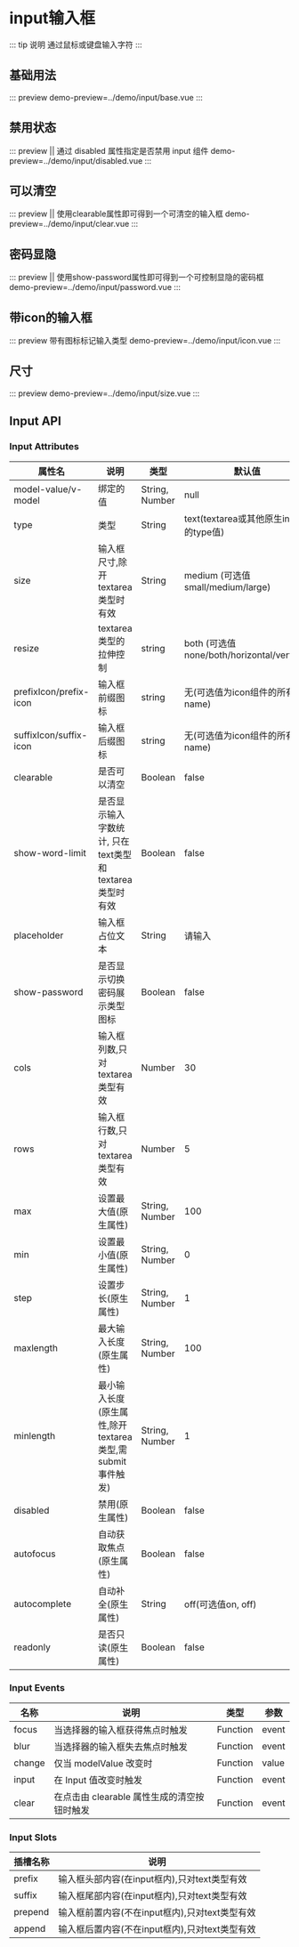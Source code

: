
# **input输入框**
::: tip 说明
通过鼠标或键盘输入字符
:::

## **基础用法**
::: preview
demo-preview=../demo/input/base.vue
:::

## **禁用状态**
::: preview  || 通过 disabled 属性指定是否禁用 input 组件
demo-preview=../demo/input/disabled.vue
:::

## **可以清空**
::: preview  || 使用clearable属性即可得到一个可清空的输入框
demo-preview=../demo/input/clear.vue
:::

## **密码显隐**
::: preview  || 使用show-password属性即可得到一个可控制显隐的密码框
demo-preview=../demo/input/password.vue
:::

## **带icon的输入框**
::: preview  带有图标标记输入类型
demo-preview=../demo/input/icon.vue
:::

## **尺寸**
::: preview
demo-preview=../demo/input/size.vue
:::

## **Input API**
### **Input Attributes**
<style>
@import url("../css/style.scss");
</style>

| 属性名                    | 说明                                    | 类型             | 默认值                                     |
|------------------------|---------------------------------------|----------------|-----------------------------------------|
| model-value/v-model    | 绑定的值                                  | String, Number | null                                    |
| type                   | 类型                                    | String         | text(textarea或其他原生input的type值)          |
| size                   | 输入框尺寸,除开textarea类型时有效                 | String         | medium (可选值small/medium/large)          |
| resize                 | textarea类型的拉伸控制                       | string         | both (可选值none/both/horizontal/vertical) |
| prefixIcon/prefix-icon | 输入框前缀图标                               | string         | 无(可选值为icon组件的所有name)                    |
| suffixIcon/suffix-icon | 输入框后缀图标                               | string         | 无(可选值为icon组件的所有name)                    |
| clearable              | 是否可以清空                                | Boolean        | false                                   |
| show-word-limit        | 是否显示输入字数统计, 只在text类型和textarea类型时有效    | Boolean        | false                                   |
| placeholder            | 输入框占位文本                               | String         | 请输入                                     |
| show-password          | 是否显示切换密码展示类型图标                        | Boolean        | false                                   |
| cols                   | 输入框列数,只对textarea类型有效                  | Number         | 30                                      |
| rows                   | 输入框行数,只对textarea类型有效                  | Number         | 5                                       |
| max                    | 设置最大值(原生属性)                           | String, Number | 100                                     |
| min                    | 设置最小值(原生属性)                           | String, Number | 0                                       |
| step                   | 设置步长(原生属性)                            | String, Number | 1                                       |
| maxlength              | 最大输入长度(原生属性)                          | String, Number | 100                                     |
| minlength              | 最小输入长度(原生属性,除开textarea类型,需submit事件触发) | String, Number | 1                                       |
| disabled               | 禁用(原生属性)                              | Boolean        | false                                   |
| autofocus              | 自动获取焦点(原生属性)                          | Boolean        | false                                   |
| autocomplete           | 自动补全(原生属性)                            | String         | off(可选值on, off)                         |
| readonly               | 是否只读(原生属性)                            | Boolean        | false                                   |

### **Input Events**
| 名称     | 说明                          | 类型       | 参数    |
|--------|-----------------------------|----------|-------|
| focus  | 当选择器的输入框获得焦点时触发             | Function | event |
| blur   | 当选择器的输入框失去焦点时触发             | Function | event |
| change | 仅当 modelValue 改变时           | Function | value |
| input  | 在 Input 值改变时触发              | Function | event |
| clear  | 在点击由 clearable 属性生成的清空按钮时触发 | Function | event |

### **Input Slots**
| 插槽名称    | 说明                             |
|---------|--------------------------------|
| prefix  | 	输入框头部内容(在input框内),只对text类型有效  |
| suffix  | 	输入框尾部内容(在input框内),只对text类型有效  |
| prepend | 	输入框前置内容(不在input框内),只对text类型有效 |
| append  | 	输入框后置内容(不在input框内),只对text类型有效 |
